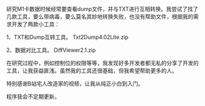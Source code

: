 研究M1卡数据时候经常要查看dump文件，并与TXT进行互相转换。我尝试了找了几款工具，要么带病毒，要么莫名其妙地转换失败，也没有帮助文件，根据我的需求开发了两款小工具：

1、TXT和Dump互转工具。
Txt2Dump4.02Lite.zip

2、数据对比工具。
DiffViewer2.1.zip

在研究过程中，例如控制位的权限等等，我发现好多开发者都无私的分享了开发的工具，让我获益匪浅。虽然我的工具还很基础，但我希望帮助更多的人。

特别感谢B站宅人改造家的视频，让我从纯正小白到入门。

程序我会不定期更新。
